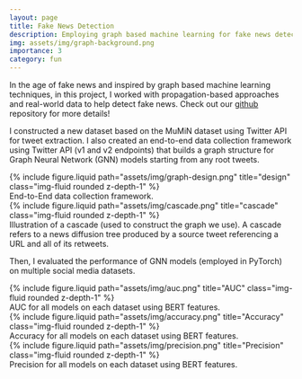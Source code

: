 ```yaml
---
layout: page
title: Fake News Detection 
description: Employing graph based machine learning for fake news detection
img: assets/img/graph-background.png
importance: 3
category: fun 
---
```


In the age of fake news and inspired by graph based machine learning techniques, in this project, I worked with propagation-based approaches and real-world data to help detect fake news. Check out our <a href="https://github.com/avanitanna/fake-news-detection">github</a> repository for more details!

I constructed a new dataset based on the MuMiN dataset using Twitter API for tweet extraction. I also created an end-to-end data collection framework using Twitter API (v1 and v2 endpoints) that builds a graph structure for Graph Neural Network (GNN) models starting from any root tweets. 

<div class="row">
    <div class="col-sm mt-3 mt-md-0">
        {% include figure.liquid path="assets/img/graph-design.png" title="design" class="img-fluid rounded z-depth-1" %}
    </div>
</div>
<div class="caption">
    End-to-End data collection framework.
</div>

<div class="row">
    <div class="col-sm mt-3 mt-md-0">
        {% include figure.liquid path="assets/img/cascade.png" title="cascade" class="img-fluid rounded z-depth-1" %}
    </div>
</div>
<div class="caption">
    Illustration of a cascade (used to construct the graph we use). A cascade refers to a news diffusion tree produced by a source tweet referencing a URL and all of its retweets. 
</div>

Then, I evaluated the performance of GNN models (employed in PyTorch) on multiple social media datasets. 


<div class="row">
    <div class="col-sm mt-3 mt-md-0">
        {% include figure.liquid path="assets/img/auc.png" title="AUC" class="img-fluid rounded z-depth-1" %}
    </div>
</div>
<div class="caption">
    AUC for all models on each dataset using BERT features.
</div>
<div class="row">
    <div class="col-sm mt-3 mt-md-0">
        {% include figure.liquid path="assets/img/accuracy.png" title="Accuracy" class="img-fluid rounded z-depth-1" %}
    </div>
</div>
<div class="caption">
    Accuracy for all models on each dataset using BERT features.
</div>
<div class="row">
    <div class="col-sm mt-3 mt-md-0">
        {% include figure.liquid path="assets/img/precision.png" title="Precision" class="img-fluid rounded z-depth-1" %}
    </div>
</div>
<div class="caption">
    Precision for all models on each dataset using BERT features.
</div>